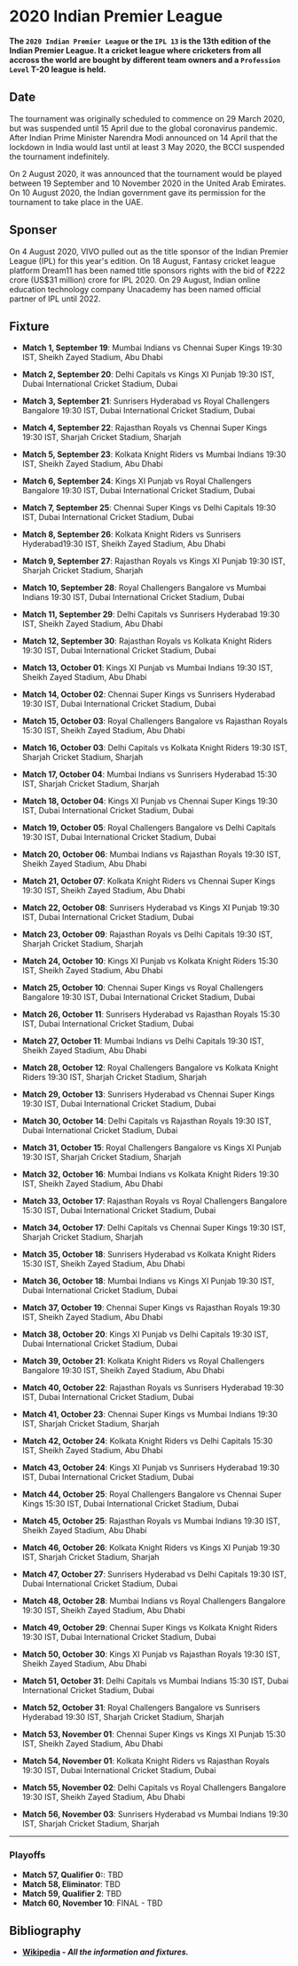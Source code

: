 # 2020 Indian Premier League

**The `2020 Indian Premier League` or the `IPL 13` is the 13th edition of the Indian Premier League. It a cricket league where cricketers from all accross the world are bought by different team owners and a `Profession Level` T-20 league is held.**

## Date

The tournament was originally scheduled to commence on 29 March 2020, but was suspended until 15 April due to the global coronavirus pandemic. After Indian Prime Minister Narendra Modi announced on 14 April that the lockdown in India would last until at least 3 May 2020, the BCCI suspended the tournament indefinitely.

On 2 August 2020, it was announced that the tournament would be played between 19 September and 10 November 2020 in the United Arab Emirates. On 10 August 2020, the Indian government gave its permission for the tournament to take place in the UAE.

## Sponser

On 4 August 2020, VIVO pulled out as the title sponsor of the Indian Premier League (IPL) for this year's edition. On 18 August, Fantasy cricket league platform Dream11 has been named title sponsors rights with the bid of ₹222 crore (US\$31 million) crore for IPL 2020. On 29 August, Indian online education technology company Unacademy has been named official partner of IPL until 2022.

## Fixture

-   **Match 1, September 19**: Mumbai Indians vs Chennai Super Kings 19:30 IST, Sheikh Zayed Stadium, Abu Dhabi

-   **Match 2, September 20**: Delhi Capitals vs Kings XI Punjab 19:30 IST, Dubai International Cricket Stadium, Dubai

-   **Match 3, September 21**: Sunrisers Hyderabad vs Royal Challengers Bangalore 19:30 IST, Dubai International Cricket Stadium, Dubai

-   **Match 4, September 22**: Rajasthan Royals vs Chennai Super Kings 19:30 IST, Sharjah Cricket Stadium, Sharjah

-   **Match 5, September 23**: Kolkata Knight Riders vs Mumbai Indians 19:30 IST, Sheikh Zayed Stadium, Abu Dhabi

-   **Match 6, September 24**: Kings XI Punjab vs Royal Challengers Bangalore 19:30 IST, Dubai International Cricket Stadium, Dubai

-   **Match 7, September 25**: Chennai Super Kings vs Delhi Capitals 19:30 IST, Dubai International Cricket Stadium, Dubai

-   **Match 8, September 26**: Kolkata Knight Riders vs Sunrisers Hyderabad19:30 IST, Sheikh Zayed Stadium, Abu Dhabi

-   **Match 9, September 27**: Rajasthan Royals vs Kings XI Punjab 19:30 IST, Sharjah Cricket Stadium, Sharjah

-   **Match 10, September 28**: Royal Challengers Bangalore vs Mumbai Indians 19:30 IST, Dubai International Cricket Stadium, Dubai

-   **Match 11, September 29**: Delhi Capitals vs Sunrisers Hyderabad 19:30 IST, Sheikh Zayed Stadium, Abu Dhabi

-   **Match 12, September 30**: Rajasthan Royals vs Kolkata Knight Riders 19:30 IST, Dubai International Cricket Stadium, Dubai

-   **Match 13, October 01**: Kings XI Punjab vs Mumbai Indians 19:30 IST, Sheikh Zayed Stadium, Abu Dhabi

-   **Match 14, October 02**: Chennai Super Kings vs Sunrisers Hyderabad 19:30 IST, Dubai International Cricket Stadium, Dubai

-   **Match 15, October 03**: Royal Challengers Bangalore vs Rajasthan Royals 15:30 IST, Sheikh Zayed Stadium, Abu Dhabi

-   **Match 16, October 03**: Delhi Capitals vs Kolkata Knight Riders 19:30 IST, Sharjah Cricket Stadium, Sharjah

-   **Match 17, October 04**: Mumbai Indians vs Sunrisers Hyderabad 15:30 IST, Sharjah Cricket Stadium, Sharjah

-   **Match 18, October 04**: Kings XI Punjab vs Chennai Super Kings 19:30 IST, Dubai International Cricket Stadium, Dubai

-   **Match 19, October 05**: Royal Challengers Bangalore vs Delhi Capitals 19:30 IST, Dubai International Cricket Stadium, Dubai

-   **Match 20, October 06**: Mumbai Indians vs Rajasthan Royals 19:30 IST, Sheikh Zayed Stadium, Abu Dhabi

-   **Match 21, October 07**: Kolkata Knight Riders vs Chennai Super Kings 19:30 IST, Sheikh Zayed Stadium, Abu Dhabi

-   **Match 22, October 08**: Sunrisers Hyderabad vs Kings XI Punjab 19:30 IST, Dubai International Cricket Stadium, Dubai

-   **Match 23, October 09**: Rajasthan Royals vs Delhi Capitals 19:30 IST, Sharjah Cricket Stadium, Sharjah

-   **Match 24, October 10**: Kings XI Punjab vs Kolkata Knight Riders 15:30 IST, Sheikh Zayed Stadium, Abu Dhabi

-   **Match 25, October 10**: Chennai Super Kings vs Royal Challengers Bangalore 19:30 IST, Dubai International Cricket Stadium, Dubai

-   **Match 26, October 11**: Sunrisers Hyderabad vs Rajasthan Royals 15:30 IST, Dubai International Cricket Stadium, Dubai

-   **Match 27, October 11**: Mumbai Indians vs Delhi Capitals 19:30 IST, Sheikh Zayed Stadium, Abu Dhabi

-   **Match 28, October 12**: Royal Challengers Bangalore vs Kolkata Knight Riders 19:30 IST, Sharjah Cricket Stadium, Sharjah

-   **Match 29, October 13**: Sunrisers Hyderabad vs Chennai Super Kings 19:30 IST, Dubai International Cricket Stadium, Dubai

-   **Match 30, October 14**: Delhi Capitals vs Rajasthan Royals 19:30 IST, Dubai International Cricket Stadium, Dubai

-   **Match 31, October 15**: Royal Challengers Bangalore vs Kings XI Punjab 19:30 IST, Sharjah Cricket Stadium, Sharjah

-   **Match 32, October 16**: Mumbai Indians vs Kolkata Knight Riders 19:30 IST, Sheikh Zayed Stadium, Abu Dhabi

-   **Match 33, October 17**: Rajasthan Royals vs Royal Challengers Bangalore 15:30 IST, Dubai International Cricket Stadium, Dubai

-   **Match 34, October 17**: Delhi Capitals vs Chennai Super Kings 19:30 IST, Sharjah Cricket Stadium, Sharjah

-   **Match 35, October 18**: Sunrisers Hyderabad vs Kolkata Knight Riders 15:30 IST, Sheikh Zayed Stadium, Abu Dhabi

-   **Match 36, October 18**: Mumbai Indians vs Kings XI Punjab 19:30 IST, Dubai International Cricket Stadium, Dubai

-   **Match 37, October 19**: Chennai Super Kings vs Rajasthan Royals 19:30 IST, Sheikh Zayed Stadium, Abu Dhabi

-   **Match 38, October 20**: Kings XI Punjab vs Delhi Capitals 19:30 IST, Dubai International Cricket Stadium, Dubai

-   **Match 39, October 21**: Kolkata Knight Riders vs Royal Challengers Bangalore 19:30 IST, Sheikh Zayed Stadium, Abu Dhabi

-   **Match 40, October 22**: Rajasthan Royals vs Sunrisers Hyderabad 19:30 IST, Dubai International Cricket Stadium, Dubai

-   **Match 41, October 23**: Chennai Super Kings vs Mumbai Indians 19:30 IST, Sharjah Cricket Stadium, Sharjah

-   **Match 42, October 24**: Kolkata Knight Riders vs Delhi Capitals 15:30 IST, Sheikh Zayed Stadium, Abu Dhabi

-   **Match 43, October 24**: Kings XI Punjab vs Sunrisers Hyderabad 19:30 IST, Dubai International Cricket Stadium, Dubai

-   **Match 44, October 25**: Royal Challengers Bangalore vs Chennai Super Kings 15:30 IST, Dubai International Cricket Stadium, Dubai

-   **Match 45, October 25**: Rajasthan Royals vs Mumbai Indians 19:30 IST, Sheikh Zayed Stadium, Abu Dhabi

-   **Match 46, October 26**: Kolkata Knight Riders vs Kings XI Punjab 19:30 IST, Sharjah Cricket Stadium, Sharjah

-   **Match 47, October 27**: Sunrisers Hyderabad vs Delhi Capitals 19:30 IST, Dubai International Cricket Stadium, Dubai

-   **Match 48, October 28**: Mumbai Indians vs Royal Challengers Bangalore 19:30 IST, Sheikh Zayed Stadium, Abu Dhabi

-   **Match 49, October 29**: Chennai Super Kings vs Kolkata Knight Riders 19:30 IST, Dubai International Cricket Stadium, Dubai

-   **Match 50, October 30**: Kings XI Punjab vs Rajasthan Royals 19:30 IST, Sheikh Zayed Stadium, Abu Dhabi

-   **Match 51, October 31**: Delhi Capitals vs Mumbai Indians 15:30 IST, Dubai International Cricket Stadium, Dubai

-   **Match 52, October 31**: Royal Challengers Bangalore vs Sunrisers Hyderabad 19:30 IST, Sharjah Cricket Stadium, Sharjah

-   **Match 53, November 01**: Chennai Super Kings vs Kings XI Punjab 15:30 IST, Sheikh Zayed Stadium, Abu Dhabi

-   **Match 54, November 01**: Kolkata Knight Riders vs Rajasthan Royals 19:30 IST, Dubai International Cricket Stadium, Dubai

-   **Match 55, November 02**: Delhi Capitals vs Royal Challengers Bangalore 19:30 IST, Sheikh Zayed Stadium, Abu Dhabi

-   **Match 56, November 03**: Sunrisers Hyderabad vs Mumbai Indians 19:30 IST, Sharjah Cricket Stadium, Sharjah

---

### Playoffs

-   **Match 57, Qualifier 0:**: TBD
-   **Match 58, Eliminator**: TBD
-   **Match 59, Qualifier 2**: TBD
-   **Match 60, November 10**: FINAL - TBD

## Bibliography

-   **[Wikipedia](https://en.wikipedia.org/wiki/2020_Indian_Premier_League) - _All the information and fixtures._**
